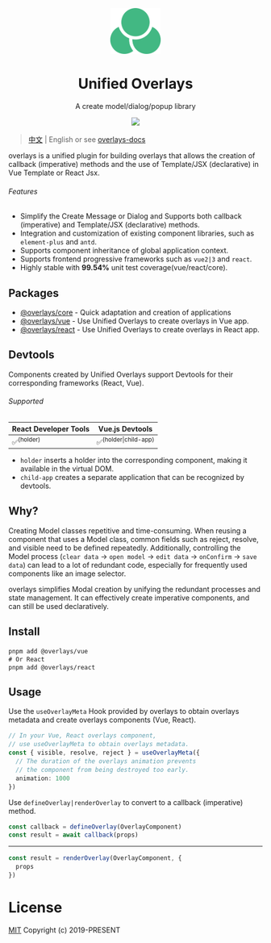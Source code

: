 <p align="center">
<img src="docs/public/circle.svg" style="width:100px;" />
</p>

<h1 align="center">Unified Overlays</h1>

<p align="center">
A create model/dialog/popup library
</p>

<p align="center">
  <a href="https://www.npmjs.org/package/@overlays/core">
    <img src="https://img.shields.io/npm/v/@overlays/core.svg">
  </a>
</p>

> [中文](./README_CN.md) | English or see [overlays-docs](https://overlays.vercel.app)

overlays is a unified plugin for building overlays that allows the creation of callback (imperative) methods and the use of Template/JSX (declarative) in Vue Template or React Jsx.

###### Features

- Simplify the Create Message or Dialog and Supports both callback (imperative) and Template/JSX (declarative) methods.
- Integration and customization of existing component libraries, such as `element-plus` and `antd`.
- Supports component inheritance of global application context.
- Supports frontend progressive frameworks such as `vue2|3` and `react`.
- Highly stable with **99.54%** unit test coverage(vue/react/core).

## Packages

- [@overlays/core](https://unoverlays.vercel.app/en/core/functions/globals.html) - Quick adaptation and creation of applications
- [@overlays/vue](https://unoverlays.vercel.app/en/vue/) - Use Unified Overlays to create overlays in Vue app.
- [@overlays/react](https://unoverlays.vercel.app/en/react/) - Use Unified Overlays to create overlays in React app.

## Devtools

Components created by Unified Overlays support Devtools for their corresponding frameworks (React, Vue).

###### Supported

| React Developer Tools | Vue.js Devtools                 |
| --------------------- | ------------------------------- |
| ✅<sup>(holder)</sup>  | ✅<sup>(holder\|child-app)</sup> |

- `holder` inserts a holder into the corresponding component, making it available in the virtual DOM.
- `child-app` creates a separate application that can be recognized by devtools.

## Why?

Creating Model classes repetitive and time-consuming. When reusing a component that uses a Model class, common fields such as reject, resolve, and visible need to be defined repeatedly. Additionally, controlling the Model process (`clear data` -> `open model` -> `edit data` -> `onConfirm` -> `save data`) can lead to a lot of redundant code, especially for frequently used components like an image selector.

overlays simplifies Modal creation by unifying the redundant processes and state management. It can effectively create imperative components, and can still be used declaratively.

## Install

```
pnpm add @overlays/vue
# Or React
pnpm add @overlays/react
```

## Usage

Use the `useOverlayMeta` Hook provided by overlays to obtain overlays metadata and create overlays components (Vue, React).

```ts
// In your Vue, React overlays component,
// use useOverlayMeta to obtain overlays metadata.
const { visible, resolve, reject } = useOverlayMeta({
  // The duration of the overlays animation prevents
  // the component from being destroyed too early.
  animation: 1000
})
```

Use `defineOverlay|renderOverlay` to convert to a callback (imperative) method.

```ts
const callback = defineOverlay(OverlayComponent)
const result = await callback(props)
```

---

```ts
const result = renderOverlay(OverlayComponent, {
  props
})
```

# License

[MIT](LICENSE) Copyright (c) 2019-PRESENT
